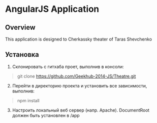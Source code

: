 # AngularJS Application

## Overview

This application is designed to Cherkassky theater of Taras Shevchenko

## Установка 

1. Склонировать с гитхаба проет, выполнив в консоли:
> git clone https://github.com/Geekhub-2014-JS/Theatre.git <project dir>
2. Перейти в директорию проекта и установить все зависимости, выполнив:
> npm install
3. Настроить локальный веб сервер (напр. Apache). DocumentRoot должен быть установлен в <path to project>/app 
